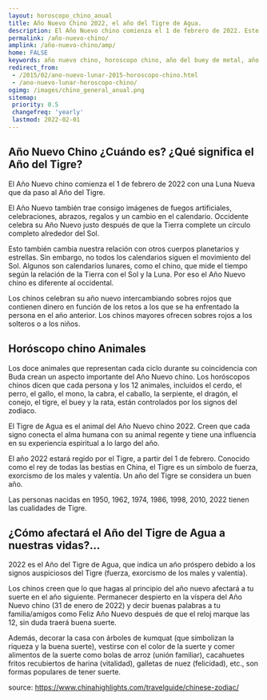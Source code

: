```yaml
---
layout: horoscopo_chino_anual
title: Año Nuevo Chino 2022, el año del Tigre de Agua.
description: El Año Nuevo chino comienza el 1 de febrero de 2022. Este día también es una Luna Nueva que da paso al Año del Buey.
permalink: /año-nuevo-chino/
amplink: /año-nuevo-chino/amp/
home: FALSE
keywords: año nuevo chino, horoscopo chino, año del buey de metal, año nuevo lunar, zodiaco chino
redirect_from:
 - /2015/02/ano-nuevo-lunar-2015-horoscopo-chino.html
 - /ano-nuevo-lunar-horoscopo-chino/
ogimg: /images/chino_general_anual.png
sitemap:
 priority: 0.5
 changefreq: 'yearly'
 lastmod: 2022-02-01
---
```

## Año Nuevo Chino ¿Cuándo es? ¿Qué significa el Año del Tigre?
El Año Nuevo chino comienza el 1 de febrero de 2022 con una Luna Nueva que da paso al Año del Tigre.

El Año Nuevo también trae consigo imágenes de fuegos artificiales, celebraciones, abrazos, regalos y un cambio en el calendario. Occidente celebra su Año Nuevo justo después de que la Tierra complete un círculo completo alrededor del Sol.

Esto también cambia nuestra relación con otros cuerpos planetarios y estrellas. Sin embargo, no todos los calendarios siguen el movimiento del Sol. Algunos son calendarios lunares, como el chino, que mide el tiempo según la relación de la Tierra con el Sol y la Luna. Por eso el Año Nuevo chino es diferente al occidental.

Los chinos celebran su año nuevo intercambiando sobres rojos que contienen dinero en función de los retos a los que se ha enfrentado la persona en el año anterior. Los chinos mayores ofrecen sobres rojos a los solteros o a los niños.

## Horóscopo chino Animales

Los doce animales que representan cada ciclo durante su coincidencia con Buda crean un aspecto importante del Año Nuevo chino. Los horóscopos chinos dicen que cada persona y los 12 animales, incluidos el cerdo, el perro, el gallo, el mono, la cabra, el caballo, la serpiente, el dragón, el conejo, el tigre, el buey y la rata, están controlados por los signos del zodiaco.

El Tigre de Agua es el animal del Año Nuevo chino 2022. Creen que cada signo conecta el alma humana con su animal regente y tiene una influencia en su experiencia espiritual a lo largo del año.

El año 2022 estará regido por el Tigre, a partir del 1 de febrero. Conocido como el rey de todas las bestias en China, el Tigre es un símbolo de fuerza, exorcismo de los males y valentía. Un año del Tigre se considera un buen año.

Las personas nacidas en 1950, 1962, 1974, 1986, 1998, 2010, 2022 tienen las cualidades de Tigre. 

## ¿Cómo afectará el Año del Tigre de Agua a nuestras vidas?...

2022 es el Año del Tigre de Agua, que indica un año próspero debido a los signos auspiciosos del Tigre (fuerza, exorcismo de los males y valentía).  

Los chinos creen que lo que hagas al principio del año nuevo afectará a tu suerte en el año siguiente. Permanecer despierto en la víspera del Año Nuevo chino (31 de enero de 2022) y decir buenas palabras a tu familia/amigos como Feliz Año Nuevo después de que el reloj marque las 12, sin duda traerá buena suerte.  

Además, decorar la casa con árboles de kumquat (que simbolizan la riqueza y la buena suerte), vestirse con el color de la suerte y comer alimentos de la suerte como bolas de arroz (unión familiar), cacahuetes fritos recubiertos de harina (vitalidad), galletas de nuez (felicidad), etc., son formas populares de tener suerte.

source: https://www.chinahighlights.com/travelguide/chinese-zodiac/
